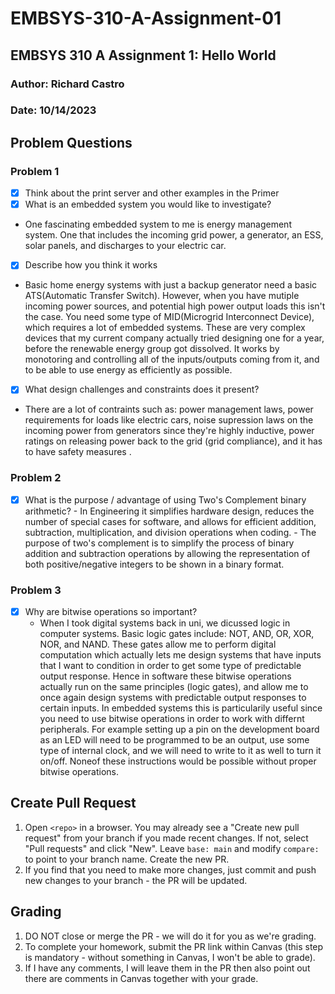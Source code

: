 # EMBSYS-310-A-Assignment-01
## EMBSYS 310 A Assignment 1: Hello World
### Author: Richard Castro
### Date: 10/14/2023


## Problem Questions 

### Problem 1

-   [X] Think about the print server and other examples in the Primer
-   [x] What is an embedded system you would like to investigate?
 * One fascinating embedded system to me is energy management system. One that includes the incoming grid power, a generator, an ESS, solar panels, and discharges to your electric car.
-   [x] Describe how you think it works
 * Basic home energy systems with just a backup generator need a basic ATS(Automatic Transfer Switch).  However, when you have mutiple incoming power sources, and potential high power output loads this isn't the case. You need some type of MID(Microgrid Interconnect Device), which requires a lot of embedded systems. These are very complex devices that  my current company actually tried designing one for a year, before the renewable energy group got dissolved. It works by monotoring and controlling all of the inputs/outputs coming from it, and to be able to use energy as efficiently as possible. 
- [x] What design challenges and constraints does it present?
* There are a lot of contraints such as: power management laws, power requirements for loads like electric cars, noise supression laws on the incoming power from generators since they're highly inductive, power ratings on releasing power back to the grid (grid compliance), and it has to have safety measures .

### Problem 2

-   [x] What is the purpose / advantage of using Two's Complement binary arithmetic?
      - In Engineering it simplifies hardware design, reduces the number of special cases for software, and allows for efficient addition, subtraction, multiplication, and division operations when coding.
      - The purpose of two's complement is to simplify the process of binary addition and subtraction operations by allowing the representation of both positive/negative integers to be shown in a binary format. 

### Problem 3

-   [x] Why are bitwise operations so important?
    - When I took digital systems back in uni, we dicussed logic in computer systems. Basic logic gates include: NOT, AND, OR, XOR, NOR, and NAND. These gates allow me to perform digital computation which actually lets me design systems that have inputs that I want to condition in order to get some type of predictable output response. Hence in software these bitwise operations actually run on the same principles (logic gates), and allow me to once again design systems with predictable output responses to certain inputs. In embedded systems this is particularily useful since you need to use bitwise operations in order to work with differnt peripherals. For example setting up a pin on the development board as an LED will need to be programmed to be an output, use some type of internal clock, and we will need to write to it as well to turn it on/off. Noneof these instructions would be possible without proper bitwise operations. 



## Create Pull Request
1. Open `<repo>` in a browser. You may already see a "Create new pull request" from your branch if you made recent changes. If not, select "Pull requests" and click "New". Leave `base: main` and modify `compare:` to point to your branch name. Create the new PR.
2. If you find that you need to make more changes, just commit and push new changes to your branch - the PR will be updated.

## Grading
1. DO NOT close or merge the PR - we will do it for you as we're grading.
2. To complete your homework, submit the PR link within Canvas (this step is mandatory - without something in Canvas, I won't be able to grade).
3. If I have any comments, I will leave them in the PR then also point out there are comments in Canvas together with your grade.

